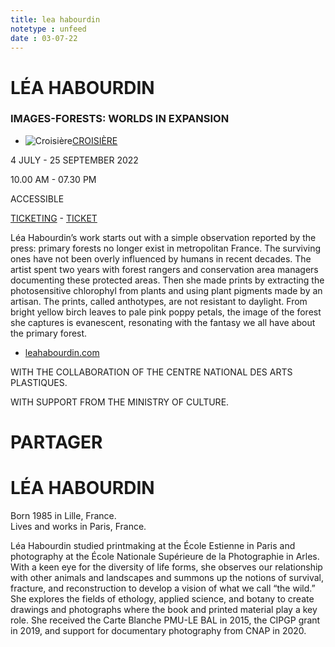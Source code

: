 ```yaml
---
title: lea habourdin
notetype : unfeed
date : 03-07-22
---
```


# LÉA HABOURDIN

### IMAGES-FORESTS: WORLDS IN EXPANSION

-   ![Croisière](https://www.rencontres-arles.com/files/place_number_thumbnail_635.png)[CROISIÈRE](https://www.rencontres-arles.com/en/expositions/map?p[]=39&)
    

4 JULY - 25 SEPTEMBER 2022

10.00 AM - 07.30 PM

ACCESSIBLE

[TICKETING](https://billetterie.rencontres-arles.com/prestation/Billetterie.html?process=7&switch=1&locale=fr) - [TICKET](http://xn--entre%20lieu-eeb/)

Léa Habourdin’s work starts out with a simple observation reported by the press: primary forests no longer exist in metropolitan France. The surviving ones have not been overly influenced by humans in recent decades. The artist spent two years with forest rangers and conservation area managers documenting these protected areas. Then she made prints by extracting the photosensitive chlorophyl from plants and using plant pigments made by an artisan. The prints, called anthotypes, are not resistant to daylight. From bright yellow birch leaves to pale pink poppy petals, the image of the forest she captures is evanescent, resonating with the fantasy we all have about the primary forest.

-   [leahabourdin.com](https://www.leahabourdin.com/fr/)

WITH THE COLLABORATION OF THE CENTRE NATIONAL DES ARTS PLASTIQUES.  
  
WITH SUPPORT FROM THE MINISTRY OF CULTURE.

# PARTAGER

# LÉA HABOURDIN

Born 1985 in Lille, France.  
Lives and works in Paris, France.

Léa Habourdin studied printmaking at the École Estienne in Paris and photography at the École Nationale Supérieure de la Photographie in Arles. With a keen eye for the diversity of life forms, she observes our relationship with other animals and landscapes and summons up the notions of survival, fracture, and reconstruction to develop a vision of what we call “the wild.” She explores the fields of ethology, applied science, and botany to create drawings and photographs where the book and printed material play a key role. She received the Carte Blanche PMU-LE BAL in 2015, the CIPGP grant in 2019, and support for documentary photography from CNAP in 2020.